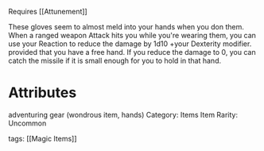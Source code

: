 Requires [[Attunement]]

These gloves seem to almost meld into your hands when you don them. When a ranged weapon Attack hits you while you're wearing them, you can use your Reaction to reduce the damage by 1d10 +your Dexterity modifier. provided that you have a free hand. If you reduce the damage to 0, you can catch the missile if it is small enough for you to hold in that hand.

# Attributes
adventuring gear (wondrous item, hands)
Category: Items
Item Rarity: Uncommon

tags: [[Magic Items]]